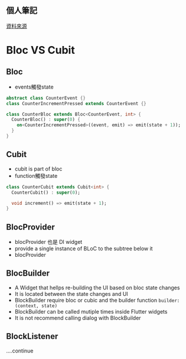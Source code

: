 ## 個人筆記
[資料來源](https://www.youtube.com/watch?v=THCkkQ-V1-8&list=PLptHs0ZDJKt9bJOOuaOXdCLSo7ir6gfVN)

# Bloc VS Cubit

## Bloc

- events觸發state

```dart
abstract class CounterEvent {}
class CounterIncrementPressed extends CounterEvent {}

class CounterBloc extends Bloc<CounterEvent, int> {
  CounterBloc() : super(0) {
    on<CounterIncrementPressed>((event, emit) => emit(state + 1));
  }
}
```

## Cubit

- cubit is part of bloc
- function觸發state

```dart
class CounterCubit extends Cubit<int> {
  CounterCubit() : super(0);

  void increment() => emit(state + 1);
}
```

## BlocProvider

- blocProvider 也是 DI widget
- provide a single instance of BLoC to the subtree below it
- blocProvider

## BlocBuilder

- A Widget that hellps re-building the UI based on bloc state changes
- It is located between the state changes and UI
- BlockBuilder require bloc or cubic and the builder function `builder: (context, state)`
- BlockBuilder can be called mutiple times inside Flutter widgets
- It is not recommend calling dialog with BlockBuilder

## BlockListener

….continue
